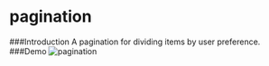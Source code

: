 pagination
==================

###Introduction
A pagination for dividing items by user preference.
###Demo
![pagination](https://cloud.githubusercontent.com/assets/7349166/4369046/c2c95fa4-42f6-11e4-9a1e-9c16fbf4bae0.gif)


 
